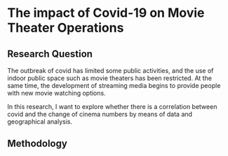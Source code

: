 # The impact of Covid-19 on Movie Theater Operations

## Research Question

The outbreak of covid has limited some public activities, and the use of indoor public space such as movie theaters has been restricted. At the same time, the development of streaming media begins to provide people with new movie watching options.

In this research, I want to explore whether there is a correlation between covid and the change of cinema numbers by means of data and geographical analysis.

## Methodology
